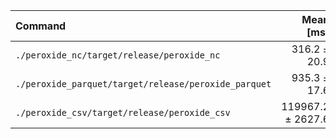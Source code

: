 | Command | Mean [ms] | Min [ms] | Max [ms] | Relative |
|:---|---:|---:|---:|---:|
| `./peroxide_nc/target/release/peroxide_nc` | 316.2 ± 20.9 | 292.4 | 331.6 | 1.00 |
| `./peroxide_parquet/target/release/peroxide_parquet` | 935.3 ± 17.6 | 919.9 | 954.5 | 2.96 ± 0.20 |
| `./peroxide_csv/target/release/peroxide_csv` | 119967.2 ± 2627.6 | 118324.6 | 122997.6 | 379.39 ± 26.41 |
